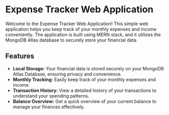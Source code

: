 # Expense Tracker Web Application

Welcome to the Expense Tracker Web Application! This simple web application helps you keep track of your monthly expenses and income conveniently. The application is built using MERN stack, and it utilizes the MongoDB Atlas database to securely store your financial data.

## Features

- **Local Storage:** Your financial data is stored securely on your MongoDB Atlas Database, ensuring privacy and convenience.
- **Monthly Tracking:** Easily keep track of your monthly expenses and income.
- **Transaction History:** View a detailed history of your transactions to understand your spending patterns.
- **Balance Overview:** Get a quick overview of your current balance to manage your finances effectively.
